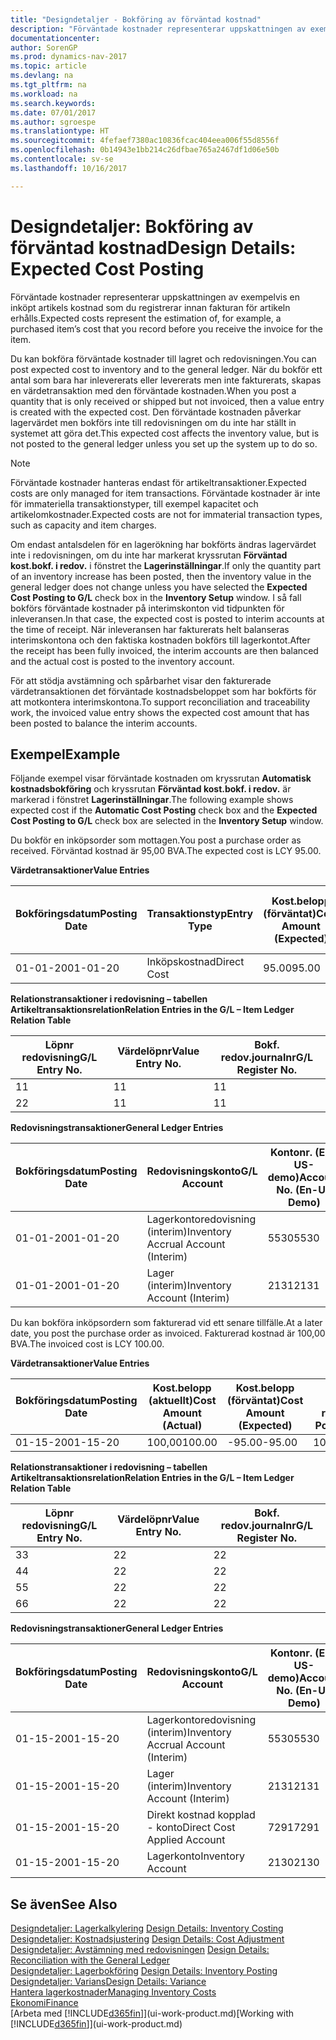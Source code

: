 ```yaml
---
title: "Designdetaljer - Bokföring av förväntad kostnad"
description: "Förväntade kostnader representerar uppskattningen av exempelvis en inköpt artikels kostnad som du registrerar innan fakturan för artikeln erhålls."
documentationcenter: 
author: SorenGP
ms.prod: dynamics-nav-2017
ms.topic: article
ms.devlang: na
ms.tgt_pltfrm: na
ms.workload: na
ms.search.keywords: 
ms.date: 07/01/2017
ms.author: sgroespe
ms.translationtype: HT
ms.sourcegitcommit: 4fefaef7380ac10836fcac404eea006f55d8556f
ms.openlocfilehash: 0b14943e1bb214c26dfbae765a2467df1d06e50b
ms.contentlocale: sv-se
ms.lasthandoff: 10/16/2017

---
```

# <a name="design-details-expected-cost-posting"></a><span data-ttu-id="82c4f-103">Designdetaljer: Bokföring av förväntad kostnad</span><span class="sxs-lookup"><span data-stu-id="82c4f-103">Design Details: Expected Cost Posting</span></span>
<span data-ttu-id="82c4f-104">Förväntade kostnader representerar uppskattningen av exempelvis en inköpt artikels kostnad som du registrerar innan fakturan för artikeln erhålls.</span><span class="sxs-lookup"><span data-stu-id="82c4f-104">Expected costs represent the estimation of, for example, a purchased item’s cost that you record before you receive the invoice for the item.</span></span>  

 <span data-ttu-id="82c4f-105">Du kan bokföra förväntade kostnader till lagret och redovisningen.</span><span class="sxs-lookup"><span data-stu-id="82c4f-105">You can post expected cost to inventory and to the general ledger.</span></span> <span data-ttu-id="82c4f-106">När du bokför ett antal som bara har inlevererats eller levererats men inte fakturerats, skapas en värdetransaktion med den förväntade kostnaden.</span><span class="sxs-lookup"><span data-stu-id="82c4f-106">When you post a quantity that is only received or shipped but not invoiced, then a value entry is created with the expected cost.</span></span> <span data-ttu-id="82c4f-107">Den förväntade kostnaden påverkar lagervärdet men bokförs inte till redovisningen om du inte har ställt in systemet att göra det.</span><span class="sxs-lookup"><span data-stu-id="82c4f-107">This expected cost affects the inventory value, but is not posted to the general ledger unless you set up the system up to do so.</span></span>  

> [!NOTE]  
>  <span data-ttu-id="82c4f-108">Förväntade kostnader hanteras endast för artikeltransaktioner.</span><span class="sxs-lookup"><span data-stu-id="82c4f-108">Expected costs are only managed for item transactions.</span></span> <span data-ttu-id="82c4f-109">Förväntade kostnader är inte för immateriella transaktionstyper, till exempel kapacitet och artikelomkostnader.</span><span class="sxs-lookup"><span data-stu-id="82c4f-109">Expected costs are not for immaterial transaction types, such as capacity and item charges.</span></span>  

 <span data-ttu-id="82c4f-110">Om endast antalsdelen för en lagerökning har bokförts ändras lagervärdet inte i redovisningen, om du inte har markerat kryssrutan **Förväntad kost.bokf. i redov.** i fönstret the **Lagerinställningar**.</span><span class="sxs-lookup"><span data-stu-id="82c4f-110">If only the quantity part of an inventory increase has been posted, then the inventory value in the general ledger does not change unless you have selected the **Expected Cost Posting to G/L** check box in the **Inventory Setup** window.</span></span> <span data-ttu-id="82c4f-111">I så fall bokförs förväntade kostnader på interimskonton vid tidpunkten för inleveransen.</span><span class="sxs-lookup"><span data-stu-id="82c4f-111">In that case, the expected cost is posted to interim accounts at the time of receipt.</span></span> <span data-ttu-id="82c4f-112">När inleveransen har fakturerats helt balanseras interimskontona och den faktiska kostnaden bokförs till lagerkontot.</span><span class="sxs-lookup"><span data-stu-id="82c4f-112">After the receipt has been fully invoiced, the interim accounts are then balanced and the actual cost is posted to the inventory account.</span></span>  

 <span data-ttu-id="82c4f-113">För att stödja avstämning och spårbarhet visar den fakturerade värdetransaktionen det förväntade kostnadsbeloppet som har bokförts för att motkontera interimskontona.</span><span class="sxs-lookup"><span data-stu-id="82c4f-113">To support reconciliation and traceability work, the invoiced value entry shows the expected cost amount that has been posted to balance the interim accounts.</span></span>  

## <a name="example"></a><span data-ttu-id="82c4f-114">Exempel</span><span class="sxs-lookup"><span data-stu-id="82c4f-114">Example</span></span>  
 <span data-ttu-id="82c4f-115">Följande exempel visar förväntade kostnaden om kryssrutan **Automatisk kostnadsbokföring** och kryssrutan **Förväntad kost.bokf. i redov.** är markerad i fönstret **Lagerinställningar**.</span><span class="sxs-lookup"><span data-stu-id="82c4f-115">The following example shows expected cost if the **Automatic Cost Posting** check box and the **Expected Cost Posting to G/L** check box are selected in the **Inventory Setup** window.</span></span>  

 <span data-ttu-id="82c4f-116">Du bokför en inköpsorder som mottagen.</span><span class="sxs-lookup"><span data-stu-id="82c4f-116">You post a purchase order as received.</span></span> <span data-ttu-id="82c4f-117">Förväntad kostnad är 95,00 BVA.</span><span class="sxs-lookup"><span data-stu-id="82c4f-117">The expected cost is LCY 95.00.</span></span>  

 <span data-ttu-id="82c4f-118">**Värdetransaktioner**</span><span class="sxs-lookup"><span data-stu-id="82c4f-118">**Value Entries**</span></span>  

|<span data-ttu-id="82c4f-119">Bokföringsdatum</span><span class="sxs-lookup"><span data-stu-id="82c4f-119">Posting Date</span></span>|<span data-ttu-id="82c4f-120">Transaktionstyp</span><span class="sxs-lookup"><span data-stu-id="82c4f-120">Entry Type</span></span>|<span data-ttu-id="82c4f-121">Kost.belopp (förväntat)</span><span class="sxs-lookup"><span data-stu-id="82c4f-121">Cost Amount (Expected)</span></span>|<span data-ttu-id="82c4f-122">Förväntad kost. bokf. i redov.</span><span class="sxs-lookup"><span data-stu-id="82c4f-122">Expected Cost Posted to G/L</span></span>|<span data-ttu-id="82c4f-123">Förväntad kostnad</span><span class="sxs-lookup"><span data-stu-id="82c4f-123">Expected Cost</span></span>|<span data-ttu-id="82c4f-124">Artikeltrans.löpnr</span><span class="sxs-lookup"><span data-stu-id="82c4f-124">Item Ledger Entry No.</span></span>|<span data-ttu-id="82c4f-125">Löpnr</span><span class="sxs-lookup"><span data-stu-id="82c4f-125">Entry No.</span></span>|  
|------------------|----------------|------------------------------|----------------------------------|-------------------|---------------------------|---------------|  
|<span data-ttu-id="82c4f-126">01-01-20</span><span class="sxs-lookup"><span data-stu-id="82c4f-126">01-01-20</span></span>|<span data-ttu-id="82c4f-127">Inköpskostnad</span><span class="sxs-lookup"><span data-stu-id="82c4f-127">Direct Cost</span></span>|<span data-ttu-id="82c4f-128">95.00</span><span class="sxs-lookup"><span data-stu-id="82c4f-128">95.00</span></span>|<span data-ttu-id="82c4f-129">95.00</span><span class="sxs-lookup"><span data-stu-id="82c4f-129">95.00</span></span>|<span data-ttu-id="82c4f-130">Ja</span><span class="sxs-lookup"><span data-stu-id="82c4f-130">Yes</span></span>|<span data-ttu-id="82c4f-131">1</span><span class="sxs-lookup"><span data-stu-id="82c4f-131">1</span></span>|<span data-ttu-id="82c4f-132">1</span><span class="sxs-lookup"><span data-stu-id="82c4f-132">1</span></span>|  

 <span data-ttu-id="82c4f-133">**Relationstransaktioner i redovisning – tabellen Artikeltransaktionsrelation**</span><span class="sxs-lookup"><span data-stu-id="82c4f-133">**Relation Entries in the G/L – Item Ledger Relation Table**</span></span>  

|<span data-ttu-id="82c4f-134">Löpnr redovisning</span><span class="sxs-lookup"><span data-stu-id="82c4f-134">G/L Entry No.</span></span>|<span data-ttu-id="82c4f-135">Värdelöpnr</span><span class="sxs-lookup"><span data-stu-id="82c4f-135">Value Entry No.</span></span>|<span data-ttu-id="82c4f-136">Bokf. redov.journalnr</span><span class="sxs-lookup"><span data-stu-id="82c4f-136">G/L Register No.</span></span>|  
|--------------------|---------------------|-----------------------|  
|<span data-ttu-id="82c4f-137">1</span><span class="sxs-lookup"><span data-stu-id="82c4f-137">1</span></span>|<span data-ttu-id="82c4f-138">1</span><span class="sxs-lookup"><span data-stu-id="82c4f-138">1</span></span>|<span data-ttu-id="82c4f-139">1</span><span class="sxs-lookup"><span data-stu-id="82c4f-139">1</span></span>|  
|<span data-ttu-id="82c4f-140">2</span><span class="sxs-lookup"><span data-stu-id="82c4f-140">2</span></span>|<span data-ttu-id="82c4f-141">1</span><span class="sxs-lookup"><span data-stu-id="82c4f-141">1</span></span>|<span data-ttu-id="82c4f-142">1</span><span class="sxs-lookup"><span data-stu-id="82c4f-142">1</span></span>|  

 <span data-ttu-id="82c4f-143">**Redovisningstransaktioner**</span><span class="sxs-lookup"><span data-stu-id="82c4f-143">**General Ledger Entries**</span></span>  

|<span data-ttu-id="82c4f-144">Bokföringsdatum</span><span class="sxs-lookup"><span data-stu-id="82c4f-144">Posting Date</span></span>|<span data-ttu-id="82c4f-145">Redovisningskonto</span><span class="sxs-lookup"><span data-stu-id="82c4f-145">G/L Account</span></span>|<span data-ttu-id="82c4f-146">Kontonr. (En-US-demo)</span><span class="sxs-lookup"><span data-stu-id="82c4f-146">Account No. (En-US Demo)</span></span>|<span data-ttu-id="82c4f-147">Belopp</span><span class="sxs-lookup"><span data-stu-id="82c4f-147">Amount</span></span>|<span data-ttu-id="82c4f-148">Löpnr</span><span class="sxs-lookup"><span data-stu-id="82c4f-148">Entry No.</span></span>|  
|------------------|------------------|---------------------------------|------------|---------------|  
|<span data-ttu-id="82c4f-149">01-01-20</span><span class="sxs-lookup"><span data-stu-id="82c4f-149">01-01-20</span></span>|<span data-ttu-id="82c4f-150">Lagerkontoredovisning (interim)</span><span class="sxs-lookup"><span data-stu-id="82c4f-150">Inventory Accrual Account (Interim)</span></span>|<span data-ttu-id="82c4f-151">5530</span><span class="sxs-lookup"><span data-stu-id="82c4f-151">5530</span></span>|<span data-ttu-id="82c4f-152">-95.00</span><span class="sxs-lookup"><span data-stu-id="82c4f-152">-95.00</span></span>|<span data-ttu-id="82c4f-153">2</span><span class="sxs-lookup"><span data-stu-id="82c4f-153">2</span></span>|  
|<span data-ttu-id="82c4f-154">01-01-20</span><span class="sxs-lookup"><span data-stu-id="82c4f-154">01-01-20</span></span>|<span data-ttu-id="82c4f-155">Lager (interim)</span><span class="sxs-lookup"><span data-stu-id="82c4f-155">Inventory Account (Interim)</span></span>|<span data-ttu-id="82c4f-156">2131</span><span class="sxs-lookup"><span data-stu-id="82c4f-156">2131</span></span>|<span data-ttu-id="82c4f-157">95.00</span><span class="sxs-lookup"><span data-stu-id="82c4f-157">95.00</span></span>|<span data-ttu-id="82c4f-158">1</span><span class="sxs-lookup"><span data-stu-id="82c4f-158">1</span></span>|  

 <span data-ttu-id="82c4f-159">Du kan bokföra inköpsordern som fakturerad vid ett senare tillfälle.</span><span class="sxs-lookup"><span data-stu-id="82c4f-159">At a later date, you post the purchase order as invoiced.</span></span> <span data-ttu-id="82c4f-160">Fakturerad kostnad är 100,00 BVA.</span><span class="sxs-lookup"><span data-stu-id="82c4f-160">The invoiced cost is LCY 100.00.</span></span>  

 <span data-ttu-id="82c4f-161">**Värdetransaktioner**</span><span class="sxs-lookup"><span data-stu-id="82c4f-161">**Value Entries**</span></span>  

|<span data-ttu-id="82c4f-162">Bokföringsdatum</span><span class="sxs-lookup"><span data-stu-id="82c4f-162">Posting Date</span></span>|<span data-ttu-id="82c4f-163">Kost.belopp (aktuellt)</span><span class="sxs-lookup"><span data-stu-id="82c4f-163">Cost Amount (Actual)</span></span>|<span data-ttu-id="82c4f-164">Kost.belopp (förväntat)</span><span class="sxs-lookup"><span data-stu-id="82c4f-164">Cost Amount (Expected)</span></span>|<span data-ttu-id="82c4f-165">Kostnad bokförd i redov.</span><span class="sxs-lookup"><span data-stu-id="82c4f-165">Cost Posted to G/L</span></span>|<span data-ttu-id="82c4f-166">Förväntad kostnad</span><span class="sxs-lookup"><span data-stu-id="82c4f-166">Expected Cost</span></span>|<span data-ttu-id="82c4f-167">Artikeltrans.löpnr</span><span class="sxs-lookup"><span data-stu-id="82c4f-167">Item Ledger Entry No.</span></span>|<span data-ttu-id="82c4f-168">Löpnr</span><span class="sxs-lookup"><span data-stu-id="82c4f-168">Entry No.</span></span>|  
|------------------|----------------------------|------------------------------|-------------------------|-------------------|---------------------------|---------------|  
|<span data-ttu-id="82c4f-169">01-15-20</span><span class="sxs-lookup"><span data-stu-id="82c4f-169">01-15-20</span></span>|<span data-ttu-id="82c4f-170">100,00</span><span class="sxs-lookup"><span data-stu-id="82c4f-170">100.00</span></span>|<span data-ttu-id="82c4f-171">-95.00</span><span class="sxs-lookup"><span data-stu-id="82c4f-171">-95.00</span></span>|<span data-ttu-id="82c4f-172">100,00</span><span class="sxs-lookup"><span data-stu-id="82c4f-172">100.00</span></span>|<span data-ttu-id="82c4f-173">Nej</span><span class="sxs-lookup"><span data-stu-id="82c4f-173">No</span></span>|<span data-ttu-id="82c4f-174">1</span><span class="sxs-lookup"><span data-stu-id="82c4f-174">1</span></span>|<span data-ttu-id="82c4f-175">2</span><span class="sxs-lookup"><span data-stu-id="82c4f-175">2</span></span>|  

 <span data-ttu-id="82c4f-176">**Relationstransaktioner i redovisning – tabellen Artikeltransaktionsrelation**</span><span class="sxs-lookup"><span data-stu-id="82c4f-176">**Relation Entries in the G/L – Item Ledger Relation Table**</span></span>  

|<span data-ttu-id="82c4f-177">Löpnr redovisning</span><span class="sxs-lookup"><span data-stu-id="82c4f-177">G/L Entry No.</span></span>|<span data-ttu-id="82c4f-178">Värdelöpnr</span><span class="sxs-lookup"><span data-stu-id="82c4f-178">Value Entry No.</span></span>|<span data-ttu-id="82c4f-179">Bokf. redov.journalnr</span><span class="sxs-lookup"><span data-stu-id="82c4f-179">G/L Register No.</span></span>|  
|--------------------|---------------------|-----------------------|  
|<span data-ttu-id="82c4f-180">3</span><span class="sxs-lookup"><span data-stu-id="82c4f-180">3</span></span>|<span data-ttu-id="82c4f-181">2</span><span class="sxs-lookup"><span data-stu-id="82c4f-181">2</span></span>|<span data-ttu-id="82c4f-182">2</span><span class="sxs-lookup"><span data-stu-id="82c4f-182">2</span></span>|  
|<span data-ttu-id="82c4f-183">4</span><span class="sxs-lookup"><span data-stu-id="82c4f-183">4</span></span>|<span data-ttu-id="82c4f-184">2</span><span class="sxs-lookup"><span data-stu-id="82c4f-184">2</span></span>|<span data-ttu-id="82c4f-185">2</span><span class="sxs-lookup"><span data-stu-id="82c4f-185">2</span></span>|  
|<span data-ttu-id="82c4f-186">5</span><span class="sxs-lookup"><span data-stu-id="82c4f-186">5</span></span>|<span data-ttu-id="82c4f-187">2</span><span class="sxs-lookup"><span data-stu-id="82c4f-187">2</span></span>|<span data-ttu-id="82c4f-188">2</span><span class="sxs-lookup"><span data-stu-id="82c4f-188">2</span></span>|  
|<span data-ttu-id="82c4f-189">6</span><span class="sxs-lookup"><span data-stu-id="82c4f-189">6</span></span>|<span data-ttu-id="82c4f-190">2</span><span class="sxs-lookup"><span data-stu-id="82c4f-190">2</span></span>|<span data-ttu-id="82c4f-191">2</span><span class="sxs-lookup"><span data-stu-id="82c4f-191">2</span></span>|  

 <span data-ttu-id="82c4f-192">**Redovisningstransaktioner**</span><span class="sxs-lookup"><span data-stu-id="82c4f-192">**General Ledger Entries**</span></span>  

|<span data-ttu-id="82c4f-193">Bokföringsdatum</span><span class="sxs-lookup"><span data-stu-id="82c4f-193">Posting Date</span></span>|<span data-ttu-id="82c4f-194">Redovisningskonto</span><span class="sxs-lookup"><span data-stu-id="82c4f-194">G/L Account</span></span>|<span data-ttu-id="82c4f-195">Kontonr. (En-US-demo)</span><span class="sxs-lookup"><span data-stu-id="82c4f-195">Account No. (En-US Demo)</span></span>|<span data-ttu-id="82c4f-196">Belopp</span><span class="sxs-lookup"><span data-stu-id="82c4f-196">Amount</span></span>|<span data-ttu-id="82c4f-197">Löpnr</span><span class="sxs-lookup"><span data-stu-id="82c4f-197">Entry No.</span></span>|  
|------------------|------------------|---------------------------------|------------|---------------|  
|<span data-ttu-id="82c4f-198">01-15-20</span><span class="sxs-lookup"><span data-stu-id="82c4f-198">01-15-20</span></span>|<span data-ttu-id="82c4f-199">Lagerkontoredovisning (interim)</span><span class="sxs-lookup"><span data-stu-id="82c4f-199">Inventory Accrual Account (Interim)</span></span>|<span data-ttu-id="82c4f-200">5530</span><span class="sxs-lookup"><span data-stu-id="82c4f-200">5530</span></span>|<span data-ttu-id="82c4f-201">95.00</span><span class="sxs-lookup"><span data-stu-id="82c4f-201">95.00</span></span>|<span data-ttu-id="82c4f-202">4</span><span class="sxs-lookup"><span data-stu-id="82c4f-202">4</span></span>|  
|<span data-ttu-id="82c4f-203">01-15-20</span><span class="sxs-lookup"><span data-stu-id="82c4f-203">01-15-20</span></span>|<span data-ttu-id="82c4f-204">Lager (interim)</span><span class="sxs-lookup"><span data-stu-id="82c4f-204">Inventory Account (Interim)</span></span>|<span data-ttu-id="82c4f-205">2131</span><span class="sxs-lookup"><span data-stu-id="82c4f-205">2131</span></span>|<span data-ttu-id="82c4f-206">-95.00</span><span class="sxs-lookup"><span data-stu-id="82c4f-206">-95.00</span></span>|<span data-ttu-id="82c4f-207">3</span><span class="sxs-lookup"><span data-stu-id="82c4f-207">3</span></span>|  
|<span data-ttu-id="82c4f-208">01-15-20</span><span class="sxs-lookup"><span data-stu-id="82c4f-208">01-15-20</span></span>|<span data-ttu-id="82c4f-209">Direkt kostnad kopplad - konto</span><span class="sxs-lookup"><span data-stu-id="82c4f-209">Direct Cost Applied Account</span></span>|<span data-ttu-id="82c4f-210">7291</span><span class="sxs-lookup"><span data-stu-id="82c4f-210">7291</span></span>|<span data-ttu-id="82c4f-211">-100</span><span class="sxs-lookup"><span data-stu-id="82c4f-211">-100</span></span>|<span data-ttu-id="82c4f-212">6</span><span class="sxs-lookup"><span data-stu-id="82c4f-212">6</span></span>|  
|<span data-ttu-id="82c4f-213">01-15-20</span><span class="sxs-lookup"><span data-stu-id="82c4f-213">01-15-20</span></span>|<span data-ttu-id="82c4f-214">Lagerkonto</span><span class="sxs-lookup"><span data-stu-id="82c4f-214">Inventory Account</span></span>|<span data-ttu-id="82c4f-215">2130</span><span class="sxs-lookup"><span data-stu-id="82c4f-215">2130</span></span>|<span data-ttu-id="82c4f-216">100</span><span class="sxs-lookup"><span data-stu-id="82c4f-216">100</span></span>|<span data-ttu-id="82c4f-217">5</span><span class="sxs-lookup"><span data-stu-id="82c4f-217">5</span></span>|  

## <a name="see-also"></a><span data-ttu-id="82c4f-218">Se även</span><span class="sxs-lookup"><span data-stu-id="82c4f-218">See Also</span></span>
 <span data-ttu-id="82c4f-219">[Designdetaljer: Lagerkalkylering](design-details-inventory-costing.md) </span><span class="sxs-lookup"><span data-stu-id="82c4f-219">[Design Details: Inventory Costing](design-details-inventory-costing.md) </span></span>  
 <span data-ttu-id="82c4f-220">[Designdetaljer: Kostnadsjustering](design-details-cost-adjustment.md) </span><span class="sxs-lookup"><span data-stu-id="82c4f-220">[Design Details: Cost Adjustment](design-details-cost-adjustment.md) </span></span>  
 <span data-ttu-id="82c4f-221">[Designdetaljer: Avstämning med redovisningen](design-details-reconciliation-with-the-general-ledger.md) </span><span class="sxs-lookup"><span data-stu-id="82c4f-221">[Design Details: Reconciliation with the General Ledger](design-details-reconciliation-with-the-general-ledger.md) </span></span>  
 <span data-ttu-id="82c4f-222">[Designdetaljer: Lagerbokföring](design-details-inventory-posting.md) </span><span class="sxs-lookup"><span data-stu-id="82c4f-222">[Design Details: Inventory Posting](design-details-inventory-posting.md) </span></span>  
 [<span data-ttu-id="82c4f-223">Designdetaljer: Varians</span><span class="sxs-lookup"><span data-stu-id="82c4f-223">Design Details: Variance</span></span>](design-details-variance.md)  
 [<span data-ttu-id="82c4f-224">Hantera lagerkostnader</span><span class="sxs-lookup"><span data-stu-id="82c4f-224">Managing Inventory Costs</span></span>](finance-manage-inventory-costs.md)  
 [<span data-ttu-id="82c4f-225">Ekonomi</span><span class="sxs-lookup"><span data-stu-id="82c4f-225">Finance</span></span>](finance.md)  
 <span data-ttu-id="82c4f-226">[Arbeta med [!INCLUDE[d365fin](includes/d365fin_md.md)]](ui-work-product.md)</span><span class="sxs-lookup"><span data-stu-id="82c4f-226">[Working with [!INCLUDE[d365fin](includes/d365fin_md.md)]](ui-work-product.md)</span></span>

